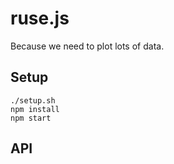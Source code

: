 # ruse.js

Because we need to plot lots of data.

## Setup

    ./setup.sh
    npm install
    npm start

## API

